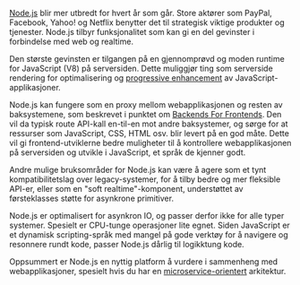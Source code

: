 [Node.js](https://nodejs.org/en/) blir mer utbredt for hvert år som går. Store aktører som PayPal, Facebook, Yahoo! og Netflix benytter det til strategisk viktige produkter og tjenester. Node.js tilbyr funksjonalitet som kan gi en del gevinster i forbindelse med web og realtime.

Den største gevinsten er tilgangen på en gjennomprøvd og moden runtime for JavaScript (V8) på serversiden. Dette muliggjør ting som serverside rendering for optimalisering og [progressive enhancement](https://radar.bekk.no/tech2016/frontend-og-mobil/progressive-enhancement) av JavaScript-applikasjoner.

Node.js kan fungere som en proxy mellom webapplikasjonen og resten av baksystemene, som beskrevet i punktet om [Backends For Frontends](https://radar.bekk.no/tech2016/frontend-og-mobil/backends-for-frontends). Den vil da typisk route API-kall en-til-en mot andre baksystemer, og sørge for at ressurser som JavaScript, CSS, HTML osv. blir levert på en god måte. Dette vil gi frontend-utviklerne bedre muligheter til å kontrollere webapplikasjonen på serversiden og utvikle i JavaScript, et språk de kjenner godt.

Andre mulige bruksområder for Node.js kan være å agere som et tynt kompatibilitetslag over legacy-systemer, for å tilby bedre og mer fleksible API-er, eller som en "soft realtime"-komponent, understøttet av førsteklasses støtte for asynkrone primitiver.

Node.js er optimalisert for asynkron IO, og passer derfor ikke for alle typer systemer. Spesielt er CPU-tunge operasjoner lite egnet. Siden JavaScript er et dynamisk scripting-språk med mangel på gode verktøy for å navigere og resonnere rundt kode, passer Node.js dårlig til logikktung kode.

Oppsummert er Node.js en nyttig platform å vurdere i sammenheng med webapplikasjoner, spesielt hvis du har en [microservice-orientert](https://radar.bekk.no/tech2016/arkitektur-og-plattform/mikrotjenester) arkitektur.